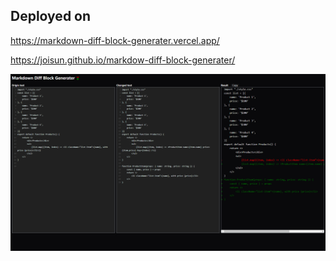 ## Deployed on 

https://markdown-diff-block-generater.vercel.app/ 

https://joisun.github.io/markdow-diff-block-generater/

![alt text](image.png)
